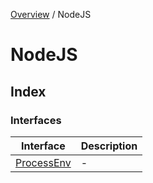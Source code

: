 [Overview](../../index.md) / NodeJS

# NodeJS

## Index

### Interfaces

| Interface | Description |
| ------ | ------ |
| [ProcessEnv](interfaces/ProcessEnv.md) | - |
